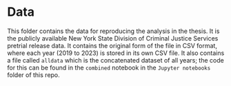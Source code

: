 # Data
This folder contains the data for reproducing the analysis in the thesis. It is the publicly available New York State Division of Criminal Justice Services pretrial release data. It contains the original form of the file in CSV format, where each year (2019 to 2023) is stored in its own CSV file. It also contains a file called `alldata` which is the concatenated dataset of all years; the code for this can be found in the `combined` notebook in the `Jupyter notebooks` folder of this repo.

